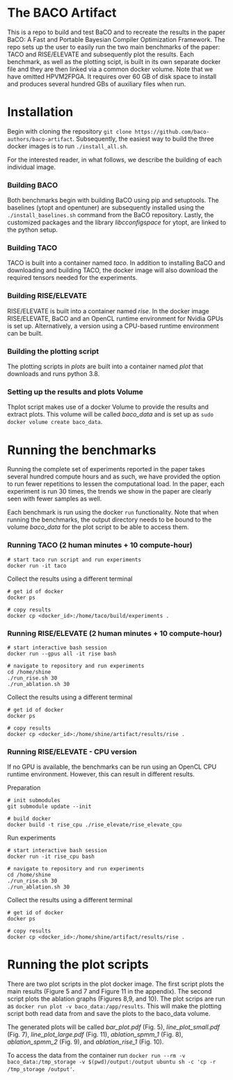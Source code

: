 # The BACO Artifact

This is a repo to build and test BaCO and to recreate the results in the paper BaCO: A Fast and Portable Bayesian Compiler Optimization Framework. The repo sets up the user to easily run the two main benchmarks of the paper: TACO and RISE/ELEVATE and subsequently plot the results. Each benchmark, as well as the plotting scipt, is built in its own separate docker file and they are then linked via a common docker volume. Note that we have omitted HPVM2FPGA. It requires over 60 GB of disk space to install and produces several hundred GBs of auxiliary files when run.


# Installation
Begin with cloning the repository
```git clone https://github.com/baco-authors/baco-artifact```. 
Subsequently, the easiest way to build the three docker images is to run ```./install_all.sh```. 

For the interested reader, in what follows, we describe the building of each individual image.

### Building BACO
Both benchmarks begin with building BaCO using pip and setuptools. The baselines (ytopt and opentuner) are subsequently installed using the ```./install_baselines.sh``` command from the BaCO repository. Lastly, the customized packages and the library *libcconfigspace* for ytopt, are linked to the python setup. 

### Building TACO
TACO is built into a container named *taco*. In addition to installing BaCO and downloading and building TACO, the docker image will also download the required tensors needed for the experiments. 

### Building RISE/ELEVATE
RISE/ELEVATE is built into a container named *rise*. In the docker image RISE/ELEVATE, BaCO and an OpenCL runtime environment for Nvidia GPUs is set up. Alternatively, a version using a CPU-based runtime environment can be built. 

### Building the plotting script
The plotting scripts in _plots_ are built into a container named *plot* that downloads and runs python 3.8.


### Setting up the results and plots Volume
Thplot script makes use of a docker Volume to provide the results and extract plots. This volume will be called *baco_data* and is set up as ```sudo docker volume create baco_data```.

# Running the benchmarks
Running the complete set of experiments reported in the paper takes several hundred compute hours and as such, we have provided the option to run fewer repetitions to lessen the computational load. In the paper, each experiment is run 30 times, the trends we show in the paper are clearly seen with fewer samples as well. 

Each benchmark is run using the docker ```run``` functionality. Note that when running the benchmarks, the output directory needs to be bound to the volume *baco_data* for the plot script to be able to access them.

### Running TACO (2 human minutes + 10 compute-hour)

```shell
# start taco run script and run experiments
docker run -it taco
```

Collect the results using a different terminal
```shell
# get id of docker 
docker ps

# copy results 
docker cp <docker_id>:/home/taco/build/experiments .  
```

### Running RISE/ELEVATE (2 human minutes + 10 compute-hour)

```shell
# start interactive bash session
docker run --gpus all -it rise bash

# navigate to repository and run experiments 
cd /home/shine
./run_rise.sh 30
./run_ablation.sh 30
```

Collect the results using a different terminal
```shell
# get id of docker 
docker ps

# copy results 
docker cp <docker_id>:/home/shine/artifact/results/rise .  
```

### Running RISE/ELEVATE - CPU version
If no GPU is available, the benchmarks can be run using an OpenCL CPU runtime environment. However, this can result in different results. 

Preparation 
```shell
# init submodules 
git submodule update --init

# build docker 
docker build -t rise_cpu ./rise_elevate/rise_elevate_cpu
```

Run experiments 
```shell
# start interactive bash session
docker run -it rise_cpu bash

# navigate to repository and run experiments 
cd /home/shine
./run_rise.sh 30
./run_ablation.sh 30
```

Collect the results using a different terminal
```shell
# get id of docker 
docker ps

# copy results 
docker cp <docker_id>:/home/shine/artifact/results/rise .  
```

# Running the plot scripts

There are two plot scripts in the plot docker image. The first script plots the main results (Figure 5 and 7 and Figure 11 in the appendix). The second script plots the ablation graphs (Figures 8,9, and 10). The plot scrips are run as ```docker run plot -v baco_data:/app/results```. This will make the plotting script both read data from and save the plots to the baco_data volume. 

The generated plots will be called *bar_plot.pdf* (Fig. 5), *line_plot_small.pdf* (Fig. 7), *line_plot_large.pdf* (Fig. 11), *ablation_spmm_1* (Fig. 8), *ablation_spmm_2* (Fig. 9), and *ablation_rise_1* (Fig. 10).

To access the data from the container run
```docker run --rm -v baco_data:/tmp_storage -v $(pwd)/output:/output ubuntu sh -c 'cp -r /tmp_storage /output'```.


